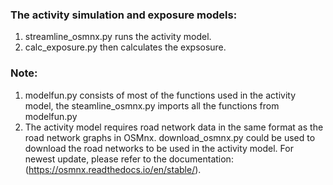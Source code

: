 ### The activity simulation and exposure models:

1. streamline_osmnx.py runs the activity model.
2. calc_exposure.py then calculates the expsosure. 

### Note:
1. modelfun.py consists of most of the functions used in the activity model, the steamline_osmnx.py imports all the functions from modelfun.py
2. The activity model requires road network data in the same format as the road network graphs in OSMnx. download_osmnx.py could be used to download the road networks to be used in the activity model. For newest update, please refer to the documentation: (https://osmnx.readthedocs.io/en/stable/).
